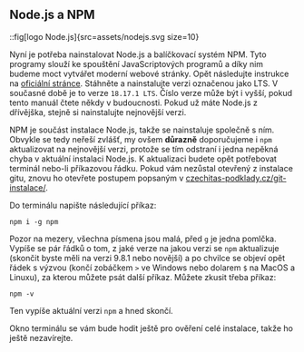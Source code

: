 ## Node.js a NPM

::fig[logo Node.js]{src=assets/nodejs.svg size=10}

Nyní je potřeba nainstalovat Node.js a balíčkovací systém NPM. Tyto programy slouží ke spouštění JavaScriptových programů a díky nim budeme moct vytvářet moderní webové stránky. Opět následujte instrukce na [oficiální stránce](https://nodejs.org). Stáhněte a nainstalujte verzi označenou jako LTS. V současné době je to verze `18.17.1 LTS`. Číslo verze může být i vyšší, pokud tento manuál čtete někdy v budoucnosti. Pokud už máte Node.js z dřívějška, stejně si nainstalujte nejnovější verzi.

NPM je součást instalace Node.js, takže se nainstaluje společně s ním. Obvykle se tedy neřeší zvlášť, my ovšem **důrazně** doporučujeme i `npm` aktualizovat na nejnovější verzi, protože se tím odstraní i jedna nepěkná chyba v aktuální instalaci Node.js. K aktualizaci budete opět potřebovat terminál nebo-li příkazovou řádku. Pokud vám nezůstal otevřený z instalace gitu, znovu ho otevřete postupem popsaným v [czechitas-podklady.cz/git-instalace/](https://czechitas-podklady.cz/git-instalace/).

Do terminálu napište následující příkaz:

```shell
npm i -g npm
```

Pozor na mezery, všechna písmena jsou malá, před `g` je jedna pomlčka. Vypíše se pár řádků o tom, z jaké verze na jakou verzi se `npm` aktualizuje (skončit byste měli na verzi 9.8.1 nebo novější) a po chvilce se objeví opět řádek s výzvou (končí zobáčkem `>` ve Windows nebo dolarem `$` na MacOS a Linuxu), za kterou můžete psát další příkaz. Můžete zkusit třeba příkaz:

```shell
npm -v
```

Ten vypíše aktuální verzi `npm` a hned skončí.

Okno terminálu se vám bude hodit ještě pro ověření celé instalace, takže ho ještě nezavírejte.
